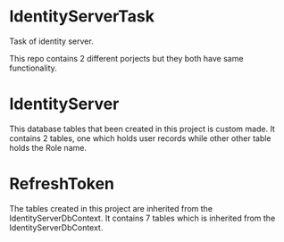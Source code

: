 # IdentityServerTask
Task of identity server.

This repo contains 2 different porjects but they both have same functionality.

# IdentityServer
This database tables that been created in this project is custom made. It contains 2 tables, one which holds user records while other other table holds the Role name.

# RefreshToken
The tables created in this project are inherited from the IdentityServerDbContext. It contains 7 tables which is inherited from the IdentityServerDbContext.
